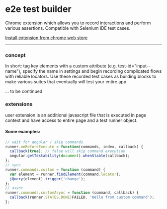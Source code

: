 # e2e test builder

Chrome extension which allows you to record interactions and perform various assertions. Compatible with Selenium IDE test cases.

[Install extension from chrome web store](https://chrome.google.com/webstore/detail/e2e-test-builder/pamfkepooglpdkepmlopejpmcpggaobo)

---
### concept

In short: tag key elements with a custom attribute (e.g. test-id="input--name"), specify the name in settings and begin recording complicated flows with reliable locators. Use these recorded test cases as building blocks to make various suites that eventually will test your entire app.

... to be continued

### extensions

user extension is an additional javascript file that is executed in page context and have access to entire page and a test runner object.

#### Some examples:

```js
// wait for angular / skip commands
runner.onBeforeExecute = function(commands, index, callback) {
  callback(true); // false will skip command execution
  angular.getTestability(document).whenStable(callback); 
};
// sync
runner.commands.custom = function (command) {
  var element = runner.findElement(command.locator);
  jQuery(element).trigger('change');
};
// async
runner.commands.customAsync = function (command, callback) {
  callback(runner.STATES.DONE|FAILED, 'Hello from custom command');
};
```